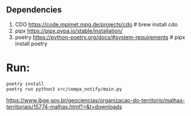 ## Dependencies

1. CDO https://code.mpimet.mpg.de/projects/cdo # brew install cdo
2. pipx https://pipx.pypa.io/stable/installation/
3. poetry https://python-poetry.org/docs/#system-requirements # pipx install poetry

# Run:

```
poetry install
poetry run python3 src/cempa_notify/main.py 
```

https://www.ibge.gov.br/geociencias/organizacao-do-territorio/malhas-territoriais/15774-malhas.html?=&t=downloads